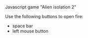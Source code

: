 Javascript game "Alien isolation 2"

Use the following buttons to open fire:
- space bar
- left mouse button
